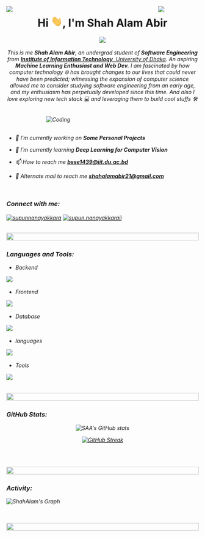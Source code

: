 <img align="left" src="https://user-images.githubusercontent.com/65187002/144930161-2f783401-8d27-4fdf-a2f7-cc0ba32f1f1f.gif" width="21%" style="display:inline;"><img align="right" src="https://user-images.githubusercontent.com/65187002/144930161-2f783401-8d27-4fdf-a2f7-cc0ba32f1f1f.gif" width="21%" style="display:inline;">

<h1 align="center">Hi <img src="https://raw.githubusercontent.com/ABSphreak/ABSphreak/master/gifs/Hi.gif" width="30px">, I'm Shah Alam Abir</h1>
<p align="center">
  <a href="https://github.com/Ratheshan03/readme-typing-svg">
    <img src="https://readme-typing-svg.herokuapp.com?lines=Software+Engineering+Student;Machine+Learning+Enthusiast;Web+Developer&center=true&width=500&height=50">
  </a>
</p>

<p align="center">
  <em>
    This is me <b>Shah Alam Abir</b>, an undergrad student of <b>Software Engineering</b> from <a href="http://www.iit.du.ac.bd"> <b>Institute of Information Technology</b>, University      of Dhaka</a>. An aspiring <b>Machine Learning Enthusiast and Web Dev</b>. I am fascinated by how computer technology 🌐 has brought changes to our lives that could never have been predicted;          witnessing the expansion of computer science allowed me to   consider studying software engineering from an early age, and my enthusiasm has perpetually developed since this time.       And also I love exploring new tech stack 💻 and leveraging them to build cool stuffs 🛠️
</p>

<br>

<!--
<p align="center"> 
 <img src="https://komarev.com/ghpvc/?username=shahalam22&label=Profile%20views&color=0e75b6&style=flat" alt="shah alam abir" /> 
  <img src="https://img.shields.io/badge/Languages-Python | Java | PHP | Typescript | Node | React -green.svg" alt="supun nanayakkara's languages" />
  <img alt="Profile followers" src="https://img.shields.io/github/followers/supuna97"> 
</p>
-->

<!--
<p align="center"><b>Have knowledge of</b></p>
<div align="center">
  <img src="https://techstack-generator.vercel.app/java-icon.svg" alt="icon" width="50" height="50" />
  <img src="https://techstack-generator.vercel.app/cpp-icon.svg" alt="icon" width="50" height="50" />
  <img src="https://techstack-generator.vercel.app/python-icon.svg" alt="icon" width="50" height="50" />
  <img src="https://techstack-generator.vercel.app/js-icon.svg" alt="icon"width="50" height="50" />
  <img src="https://techstack-generator.vercel.app/ts-icon.svg" alt="icon" width="50" height="50" />
</div>

<br>

<div align="center">
  <img src="https://techstack-generator.vercel.app/react-icon.svg" alt="icon" width="50" height="50" />
  <img src="https://techstack-generator.vercel.app/node-icon.svg" alt="icon" width="50" height="50" />
  <img src="https://techstack-generator.vercel.app/graphql-icon.svg" alt="icon" width="50" height="50" />
  <img src="https://techstack-generator.vercel.app/redux-icon.svg" alt="icon" width="50" height="50" />
  <img src="https://techstack-generator.vercel.app/restapi-icon.svg" alt="icon" width="50" height="50" />
</div>
-->
<img align="right" alt="Coding" width="400" src="https://user-images.githubusercontent.com/74038190/229223263-cf2e4b07-2615-4f87-9c38-e37600f8381a.gif">
<br><br>

- 🔭 I’m currently working on **Some Personal Projects**

- 🌱 I’m currently learning **Deep Learning for Computer Vision**

- 📫 How to reach me **bsse1439@iit.du.ac.bd**

- 💬 Alternate mail to reach me **shahalamabir21@gmail.com**

<!--

- 👨‍💻 All of my projects are available at [supun's workspace](http://supun.traditionalme.life)

- 💬 Ask me about **Java, Python, PHP and NodeJS**

- 📄 Know about my experiences [my experiences](http://supun.traditionalme.life/#resume)

- ⚡ Fun fact **I think I'm funny**

-->

<br>
<h3 align="left">Connect with me:</h3>
<p align="left">
<a href="https://www.linkedin.com/in/shah-alam-abir-584126261" target="blank"><img align="center" src="https://raw.githubusercontent.com/rahuldkjain/github-profile-readme-generator/master/src/images/icons/Social/linked-in-alt.svg" alt="supunnanayakkara" height="30" width="40" /></a>
<!-- <a href="https://stackoverflow.com/users/9565088/supun-nanayakkara" target="blank"><img align="center" src="https://raw.githubusercontent.com/rahuldkjain/github-profile-readme-generator/master/src/images/icons/Social/stack-overflow.svg" alt="supun-nanayakkara" height="30" width="40" /></a> -->
<a href="https://www.facebook.com/people/Shah-Alam-Abir/pfbid0D4DZg3Mmz1Vi3EgaaYLKAQLdMAYVvV9HhVcB8NjW4amPJbuFLMD8731jkt2MCftfl/" target="blank"><img align="center" src="https://raw.githubusercontent.com/rahuldkjain/github-profile-readme-generator/master/src/images/icons/Social/facebook.svg" alt="supun.nanayakkaraii" height="30" width="40" /></a>
<!-- <a href="https://instagram.com/supun___lk" target="blank"><img align="center" src="https://raw.githubusercontent.com/rahuldkjain/github-profile-readme-generator/master/src/images/icons/Social/instagram.svg" alt="supun___lk" height="30" width="40" /></a> -->
<!-- <a href="https://www.youtube.com/@supunnanayakkara" target="blank"><img align="center" src="https://raw.githubusercontent.com/rahuldkjain/github-profile-readme-generator/master/src/images/icons/Social/youtube.svg" alt="supun nanayakkara" height="30" width="40" /></a> -->
</p>
<br>

<img src="https://i.imgur.com/dBaSKWF.gif" height="20" width="100%">

<h3 align="left">Languages and Tools:</h3>

- Backend
<p align="left">
  <a href="https://skillicons.dev">
    <img src="https://skillicons.dev/icons?i=nodejs,express,npm" />
  </a>
</p>

- Frontend
<p align="left">
  <a href="https://skillicons.dev">
    <img src="https://skillicons.dev/icons?i=react,nextjs,redux,tailwind,materialui,bootstrap,html,css,sass" />
  </a>
</p>

- Database
<p align="left">
  <a href="https://skillicons.dev">
    <img src="https://skillicons.dev/icons?i=mongodb,mysql,postgresql" />
  </a>
</p>

- languages
<p align="left">
  <a href="https://skillicons.dev">
    <img src="https://skillicons.dev/icons?i=c,cpp,java,js,ts" />
  </a>
</p>

- Tools
<p align="left">
  <a href="https://skillicons.dev">
    <img src="https://skillicons.dev/icons?i=git,github,figma,idea,vscode,postman,linux,prisma,graphql,git,github,vscode,eclipse" />
  </a>
</p>

<br/>

<img src="https://i.imgur.com/dBaSKWF.gif" height="20" width="100%">

<!--

<h3 align="left">Trophy:</h3>

<p align="center">
  <img src="https://media.tenor.com/0ENB5HuTH0gAAAAi/trophy-beker.gif"  width="100px" height="100px">
</p>
  
<div align="center">
  <img src="https://github-profile-trophy.vercel.app/?username=supuna97&theme=matrix&no-bg=true&no-frame=true&row=1&column=4&title=MultiLanguage,Commits,PullRequest,Reviews">
</div>

<div align="center">
  <img src="https://github-profile-trophy.vercel.app/?username=supuna97&theme=matrix&no-bg=true&no-frame=true&row=1&column=4&title=Repositories,Organizations,Stars,Followers">
</div>
 
<br>
<br>

<img src="https://i.imgur.com/dBaSKWF.gif" height="20" width="100%">

-->

<h3 align="left">GitHub Stats:</h3>
<div align="center">
 
![SAA's GitHub stats](https://github-readme-stats.vercel.app/api?username=shahalam22\&theme=midnight-purple\&show_icons=true\&show=reviews,prs_merged,prs_merged_percentage\&hide=contribs,issues)

[![GitHub Streak](https://streak-stats.demolab.com/?user=shahalam22&theme=midnight-purple)](https://git.io/streak-stats)

</div>

<br><br>

<img src="https://i.imgur.com/dBaSKWF.gif" height="20" width="100%">


<h3 align="left">Activity:</h3>

![ShahAlam's Graph](https://github-readme-activity-graph.vercel.app/graph?username=shahalam22&custom_title=ShahAlam's%20GitHub%20Activity%20Graph&bg_color=0D1117&color=7F3FBF&line=7F3FBF&point=7F3FBF&area_color=FFFFFF&title_color=FFFFFF&area=true)

<br>
<br>

<img src="https://i.imgur.com/dBaSKWF.gif" height="20" width="100%">

<!--

<h3 align="left">Achievements:</h3>

[![An image of @supuna97's Holopin badges, which is a link to view their full Holopin profile](https://holopin.me/supuna97)](https://holopin.io/@supuna97)
<br><br><br>

<img src="https://i.imgur.com/dBaSKWF.gif" height="20" width="100%">

<img src="https://media.giphy.com/media/LnQjpWaON8nhr21vNW/giphy.gif" width="60"> <em><b>I love connecting with different people</b> so if you want to say <b>hi, I'll be happy to meet you more!</b> :)</em>

<br>
<p align="right" > Created with 🧡 by <a href="http://supun.traditionalme.life">Supun Nanayakkara</a></p>

-->
